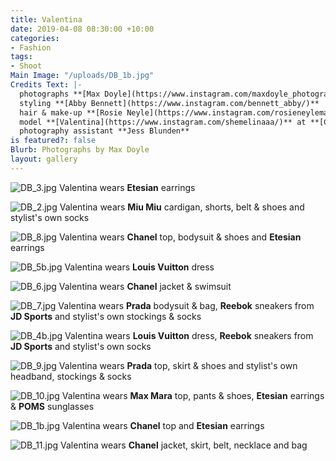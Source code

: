 ```yaml
---
title: Valentina
date: 2019-04-08 08:30:00 +10:00
categories:
- Fashion
tags:
- Shoot
Main Image: "/uploads/DB_1b.jpg"
Credits Text: |-
  photographs **[Max Doyle](https://www.instagram.com/maxdoyle_photographer/)** at **[Lizard Management](https://www.instagram.com/lizardmanagement/)**
  styling **[Abby Bennett](https://www.instagram.com/bennett_abby/)**
  hair & make-up **[Rosie Neyle](https://www.instagram.com/rosieneylemakeup/)**
  model **[Valentina](https://www.instagram.com/shemelinaaa/)** at **[Chadwick](https://www.instagram.com/chadwickmodels/)**
  photography assistant **Jess Blunden**
is featured?: false
Blurb: Photographs by Max Doyle
layout: gallery
---
```


![DB_3.jpg](/uploads/DB_3.jpg)
Valentina wears **Etesian** earrings

![DB_2.jpg](/uploads/DB_2.jpg)
Valentina wears **Miu Miu** cardigan, shorts, belt & shoes and stylist's own socks

![DB_8.jpg](/uploads/DB_8.jpg)
Valentina wears **Chanel** top, bodysuit & shoes and **Etesian** earrings

![DB_5b.jpg](/uploads/DB_5b.jpg)
Valentina wears **Louis Vuitton** dress

![DB_6.jpg](/uploads/DB_6.jpg)
Valentina wears **Chanel** jacket & swimsuit

![DB_7.jpg](/uploads/DB_7.jpg)
Valentina wears **Prada** bodysuit & bag, **Reebok** sneakers from **JD Sports** and stylist's own stockings & socks

![DB_4b.jpg](/uploads/DB_4b.jpg)
Valentina wears **Louis Vuitton** dress, **Reebok** sneakers from **JD Sports** and stylist's own socks

![DB_9.jpg](/uploads/DB_9.jpg)
Valentina wears **Prada** top, skirt & shoes and stylist's own headband, stockings & socks

![DB_10.jpg](/uploads/DB_10.jpg)
Valentina wears **Max Mara** top, pants & shoes, **Etesian** earrings & **POMS** sunglasses

![DB_1b.jpg](/uploads/DB_1b.jpg)
Valentina wears **Chanel** top and **Etesian** earrings

![DB_11.jpg](/uploads/DB_11.jpg)
Valentina wears **Chanel** jacket, skirt, belt, necklace and bag